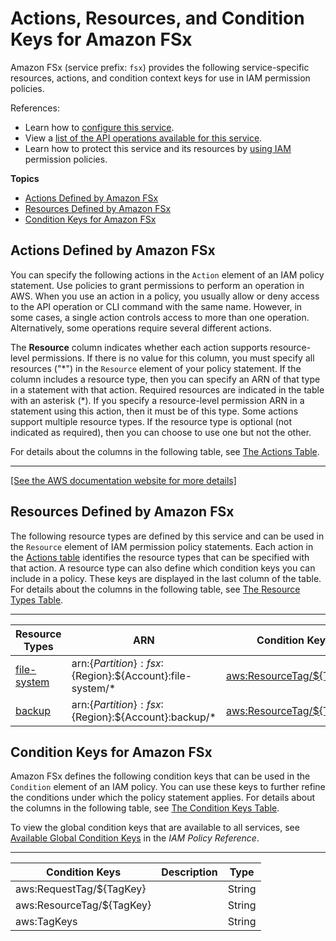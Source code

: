 # Actions, Resources, and Condition Keys for Amazon FSx<a name="list_amazonfsx"></a>

Amazon FSx \(service prefix: `fsx`\) provides the following service\-specific resources, actions, and condition context keys for use in IAM permission policies\.

References:
+ Learn how to [configure this service](https://docs.aws.amazon.com/fsx/latest/)\.
+ View a [list of the API operations available for this service](https://docs.aws.amazon.com/fsx/latest/APIReference/)\.
+ Learn how to protect this service and its resources by [using IAM](https://docs.aws.amazon.com/fsx/latest/WindowsGuide/access-control-overview.html) permission policies\.

**Topics**
+ [Actions Defined by Amazon FSx](#amazonfsx-actions-as-permissions)
+ [Resources Defined by Amazon FSx](#amazonfsx-resources-for-iam-policies)
+ [Condition Keys for Amazon FSx](#amazonfsx-policy-keys)

## Actions Defined by Amazon FSx<a name="amazonfsx-actions-as-permissions"></a>

You can specify the following actions in the `Action` element of an IAM policy statement\. Use policies to grant permissions to perform an operation in AWS\. When you use an action in a policy, you usually allow or deny access to the API operation or CLI command with the same name\. However, in some cases, a single action controls access to more than one operation\. Alternatively, some operations require several different actions\.

The **Resource** column indicates whether each action supports resource\-level permissions\. If there is no value for this column, you must specify all resources \("\*"\) in the `Resource` element of your policy statement\. If the column includes a resource type, then you can specify an ARN of that type in a statement with that action\. Required resources are indicated in the table with an asterisk \(\*\)\. If you specify a resource\-level permission ARN in a statement using this action, then it must be of this type\. Some actions support multiple resource types\. If the resource type is optional \(not indicated as required\), then you can choose to use one but not the other\.

For details about the columns in the following table, see [The Actions Table](reference_policies_actions-resources-contextkeys.md#actions_table)\.


****  
[\[See the AWS documentation website for more details\]](http://docs.aws.amazon.com/IAM/latest/UserGuide/list_amazonfsx.html)

## Resources Defined by Amazon FSx<a name="amazonfsx-resources-for-iam-policies"></a>

The following resource types are defined by this service and can be used in the `Resource` element of IAM permission policy statements\. Each action in the [Actions table](#amazonfsx-actions-as-permissions) identifies the resource types that can be specified with that action\. A resource type can also define which condition keys you can include in a policy\. These keys are displayed in the last column of the table\. For details about the columns in the following table, see [The Resource Types Table](reference_policies_actions-resources-contextkeys.md#resources_table)\.


****  

| Resource Types | ARN | Condition Keys | 
| --- | --- | --- | 
|   [ file\-system ](https://docs.aws.amazon.com/fsx/latest/access-control-overview.html#access-control-resources)  |  arn:$\{Partition\}:fsx:$\{Region\}:$\{Account\}:file\-system/\*  |   [ aws:ResourceTag/$\{TagKey\} ](#amazonfsx-aws_ResourceTag___TagKey_)   | 
|   [ backup ](https://docs.aws.amazon.com/fsx/latest/access-control-overview.html#access-control-resources)  |  arn:$\{Partition\}:fsx:$\{Region\}:$\{Account\}:backup/\*  |   [ aws:ResourceTag/$\{TagKey\} ](#amazonfsx-aws_ResourceTag___TagKey_)   | 

## Condition Keys for Amazon FSx<a name="amazonfsx-policy-keys"></a>

Amazon FSx defines the following condition keys that can be used in the `Condition` element of an IAM policy\. You can use these keys to further refine the conditions under which the policy statement applies\. For details about the columns in the following table, see [The Condition Keys Table](reference_policies_actions-resources-contextkeys.md#context_keys_table)\.

To view the global condition keys that are available to all services, see [Available Global Condition Keys](reference_policies_condition-keys.html#AvailableKeys) in the *IAM Policy Reference*\.


****  

| Condition Keys | Description | Type | 
| --- | --- | --- | 
|   aws:RequestTag/$\{TagKey\}  |  | String | 
|   aws:ResourceTag/$\{TagKey\}  |  | String | 
|   aws:TagKeys  |  | String | 